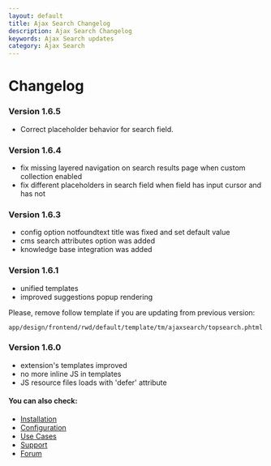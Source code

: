 ```yaml
---
layout: default
title: Ajax Search Changelog
description: Ajax Search Changelog
keywords: Ajax Search updates
category: Ajax Search
---
```


# Changelog

### Version 1.6.5

 -  Correct placeholder behavior for search field.

### Version 1.6.4

 -  fix missing layered navigation on search results page when custom
    collection enabled
 -  fix different placeholders in search field when field has input cursor and
    has not

### Version 1.6.3

 -  config option notfoundtext title was fixed and set default value
 -  cms search attributes option was added
 -  knowledge base integration was added

### Version 1.6.1

 -  unified templates
 -  improved suggestions popup rendering

Please, remove follow template if you are updating from previous version:

```
app/design/frontend/rwd/default/template/tm/ajaxsearch/topsearch.phtml
```

### Version 1.6.0

 -  extension's templates improved
 -  no more inline JS in templates
 -  JS resource files loads with 'defer' attribute

#### You can also check:

*   [Installation](../installation/)
*   [Configuration](../configuration/)
*   [Use Cases](../use-cases/)
*   [Support](https://swissuplabs.com/contacts/)
*   [Forum](https://swissuplabs.com/magento-forum/)
